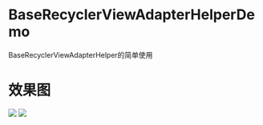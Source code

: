 # BaseRecyclerViewAdapterHelperDemo
BaseRecyclerViewAdapterHelper的简单使用
# 效果图
![](https://github.com/lurenman/BaseRecyclerViewAdapterHelperDemo/blob/master/%E6%95%88%E6%9E%9C%E5%9B%BE/20171127_145622.gif)
![](https://github.com/lurenman/BaseRecyclerViewAdapterHelperDemo/blob/master/%E6%95%88%E6%9E%9C%E5%9B%BE/20171127_145748.gif)
